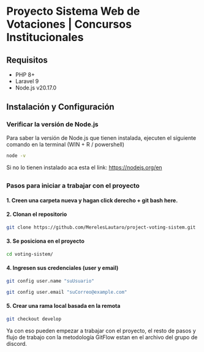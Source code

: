 # Proyecto Sistema Web de Votaciones | Concursos Institucionales

## Requisitos

* PHP 8+
* Laravel 9
* Node.js v20.17.0

## Instalación y Configuración

### Verificar la versión de Node.js

Para saber la versión de Node.js que tienen instalada, ejecuten el siguiente comando en la terminal (WIN + R / powershell)

```bash
node -v
```

Si no lo tienen instalado aca esta el link: https://nodejs.org/en

##
### Pasos para iniciar a trabajar con el proyecto
#### 1. Creen una carpeta nueva y hagan click derecho + git bash  here.

#### 2. Clonan el repositorio
```bash
git clone https://github.com/MerelesLautaro/project-voting-sistem.git
```

#### 3. Se posiciona en el proyecto
```bash
cd voting-sistem/
```

#### 4. Ingresen sus credenciales  (user y email)
```bash
git config user.name "suUsuario"
```

```bash
git config user.email "suCorreo@example.com"
```

#### 5. Crear una rama local basada en la remota
```bash
git checkout develop
```

Ya con eso pueden empezar a trabajar con el proyecto, el resto de pasos y flujo de trabajo con la metodología GitFlow estan en el archivo del grupo de discord.
